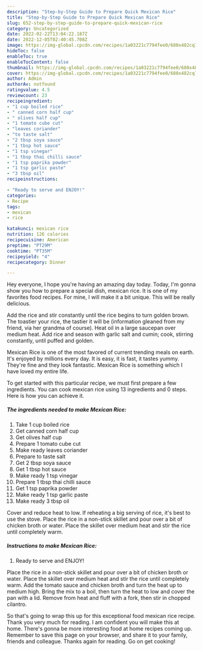 ```yaml
---
description: "Step-by-Step Guide to Prepare Quick Mexican Rice"
title: "Step-by-Step Guide to Prepare Quick Mexican Rice"
slug: 652-step-by-step-guide-to-prepare-quick-mexican-rice
category: Uncategorized
date: 2022-02-22T13:04:22.187Z
date: 2022-12-05T02:40:45.708Z
image: https://img-global.cpcdn.com/recipes/1a03221c7794fee0/680x482cq70/mexican-rice-recipe-main-photo.jpg
hideToc: false
enableToc: true
enableTocContent: false
thumbnail: https://img-global.cpcdn.com/recipes/1a03221c7794fee0/680x482cq70/mexican-rice-recipe-main-photo.jpg
cover: https://img-global.cpcdn.com/recipes/1a03221c7794fee0/680x482cq70/mexican-rice-recipe-main-photo.jpg
author: Admin
authorAv: notfound
ratingvalue: 4.5
reviewcount: 23
recipeingredient:
- "1 cup boiled rice"
- " canned corn half cup"
- " olives half cup"
- "1 tomato cube cut"
- "leaves coriander"
- "to taste salt"
- "2 tbsp soya sauce"
- "1 tbsp hot sauce"
- "1 tsp vinegar"
- "1 tbsp thai chilli sauce"
- "1 tsp paprika powder"
- "1 tsp garlic paste"
- "3 tbsp oil"
recipeinstructions:

- "Ready to serve and ENJOY!"
categories:
- Recipe
tags:
- mexican
- rice

katakunci: mexican rice 
nutrition: 126 calories
recipecuisine: American
preptime: "PT29M"
cooktime: "PT35M"
recipeyield: "4"
recipecategory: Dinner

---
```



Hey everyone, I hope you're having an amazing day today. Today, I'm gonna show you how to prepare a special dish, mexican rice. It is one of my favorites food recipes. For mine, I will make it a bit unique. This will be really delicious.

Add the rice and stir constantly until the rice begins to turn golden brown. The toastier your rice, the tastier it will be (information gleaned from my friend, via her grandma of course). Heat oil in a large saucepan over medium heat. Add rice and season with garlic salt and cumin; cook, stirring constantly, until puffed and golden.

Mexican Rice is one of the most favored of current trending meals on earth. It's enjoyed by millions every day. It is easy, it is fast, it tastes yummy. They're fine and they look fantastic. Mexican Rice is something which I have loved my entire life.


To get started with this particular recipe, we must first prepare a few ingredients. You can cook mexican rice using 13 ingredients and 0 steps. Here is how you can achieve it.

<!--inarticleads1-->

##### The ingredients needed to make Mexican Rice:

1. Take 1 cup boiled rice
1. Get  canned corn half cup
1. Get  olives half cup
1. Prepare 1 tomato cube cut
1. Make ready leaves coriander
1. Prepare to taste salt
1. Get 2 tbsp soya sauce
1. Get 1 tbsp hot sauce
1. Make ready 1 tsp vinegar
1. Prepare 1 tbsp thai chilli sauce
1. Get 1 tsp paprika powder
1. Make ready 1 tsp garlic paste
1. Make ready 3 tbsp oil


Cover and reduce heat to low. If reheating a big serving of rice, it&#39;s best to use the stove. Place the rice in a non-stick skillet and pour over a bit of chicken broth or water. Place the skillet over medium heat and stir the rice until completely warm. 

<!--inarticleads2-->

##### Instructions to make Mexican Rice:


1. Ready to serve and ENJOY!

Place the rice in a non-stick skillet and pour over a bit of chicken broth or water. Place the skillet over medium heat and stir the rice until completely warm. Add the tomato sauce and chicken broth and turn the heat up to medium high. Bring the mix to a boil, then turn the heat to low and cover the pan with a lid. Remove from heat and fluff with a fork, then stir in chopped cilantro. 

So that's going to wrap this up for this exceptional food mexican rice recipe. Thank you very much for reading. I am confident you will make this at home. There's gonna be more interesting food at home recipes coming up. Remember to save this page on your browser, and share it to your family, friends and colleague. Thanks again for reading. Go on get cooking!
